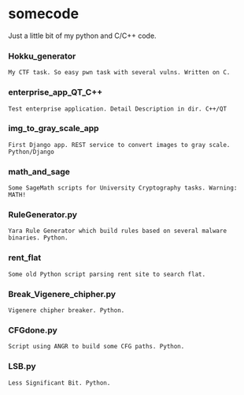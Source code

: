 # somecode
Just a little bit of my python and C/C++ code.
### Hokku_generator
    My CTF task. So easy pwn task with several vulns. Written on C.
### enterprise_app_QT_C++
    Test enterprise application. Detail Description in dir. C++/QT
### img_to_gray_scale_app
    First Django app. REST service to convert images to gray scale. Python/Django
### math_and_sage
    Some SageMath scripts for University Cryptography tasks. Warning: MATH!
### RuleGenerator.py
    Yara Rule Generator which build rules based on several malware binaries. Python.
### rent_flat
    Some old Python script parsing rent site to search flat.
### Break_Vigenere_chipher.py
    Vigenere chipher breaker. Python.
### CFGdone.py
    Script using ANGR to build some CFG paths. Python.
### LSB.py
    Less Significant Bit. Python.
